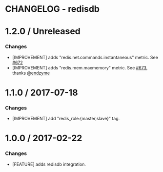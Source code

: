 # CHANGELOG - redisdb

1.2.0 / Unreleased
==================

### Changes

* [IMPROVEMENT] adds "redis.net.commands.instantaneous" metric. See [#672][]
* [IMPROVEMENT] adds "redis.mem.maxmemory" metric. See [#673][], thanks [@endzyme][]

1.1.0 / 2017-07-18
==================

### Changes

* [IMPROVEMENT] add "redis_role:{master,slave}" tag.


1.0.0 / 2017-02-22
==================

### Changes

* [FEATURE] adds redisdb integration.

<!--- The following link definition list is generated by PimpMyChangelog --->
[#672]: https://github.com/DataDog/integrations-core/issues/672
[#673]: https://github.com/DataDog/integrations-core/issues/673
[@endzyme]: https://github.com/endzyme
